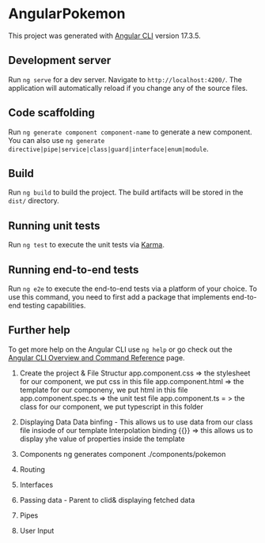 # AngularPokemon

This project was generated with [Angular CLI](https://github.com/angular/angular-cli) version 17.3.5.

## Development server

Run `ng serve` for a dev server. Navigate to `http://localhost:4200/`. The application will automatically reload if you change any of the source files.

## Code scaffolding

Run `ng generate component component-name` to generate a new component. You can also use `ng generate directive|pipe|service|class|guard|interface|enum|module`.

## Build

Run `ng build` to build the project. The build artifacts will be stored in the `dist/` directory.

## Running unit tests

Run `ng test` to execute the unit tests via [Karma](https://karma-runner.github.io).

## Running end-to-end tests

Run `ng e2e` to execute the end-to-end tests via a platform of your choice. To use this command, you need to first add a package that implements end-to-end testing capabilities.

## Further help

To get more help on the Angular CLI use `ng help` or go check out the [Angular CLI Overview and Command Reference](https://angular.io/cli) page.


1. Create the project & File Structur
    app.component.css => the stylesheet for our component, we put css in this file
    app.component.html => the template for our componeny, we put html in this file
    app.component.spec.ts => the unit test file
    app.component.ts = > the class for our component, we put typescript in this folder 


2. Displaying Data
    Data binfing - This allows us to use data from our class file insiode of our template
        Interpolation binding {{}} => this allows us to display yhe value of properties inside the template


3. Components
    ng generates component ./components/pokemon

4. Routing 
    
6. Interfaces
7. Passing data - Parent to clid& displaying fetched data
8. Pipes
0. User Input